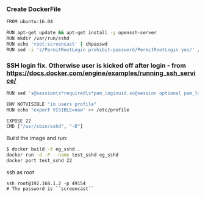 ### Create DockerFile
```bash
FROM ubuntu:16.04

RUN apt-get update && apt-get install -y openssh-server
RUN mkdir /var/run/sshd
RUN echo 'root:screencast' | chpasswd
RUN sed -i 's/PermitRootLogin prohibit-password/PermitRootLogin yes/' /etc/ssh/sshd_config
```

### SSH login fix. Otherwise user is kicked off after login - from https://docs.docker.com/engine/examples/running_ssh_service/
```bash
RUN sed 's@session\s*required\s*pam_loginuid.so@session optional pam_loginuid.so@g' -i /etc/pam.d/sshd

ENV NOTVISIBLE "in users profile"
RUN echo "export VISIBLE=now" >> /etc/profile

EXPOSE 22
CMD ["/usr/sbin/sshd", "-D"]
```

Build the image and run:
```bash
$ docker build -t eg_sshd .
docker run -d -P --name test_sshd eg_sshd
docker port test_sshd 22
```

ssh as root 
```
ssh root@192.168.1.2 -p 49154
# The password is ``screencast``
```
